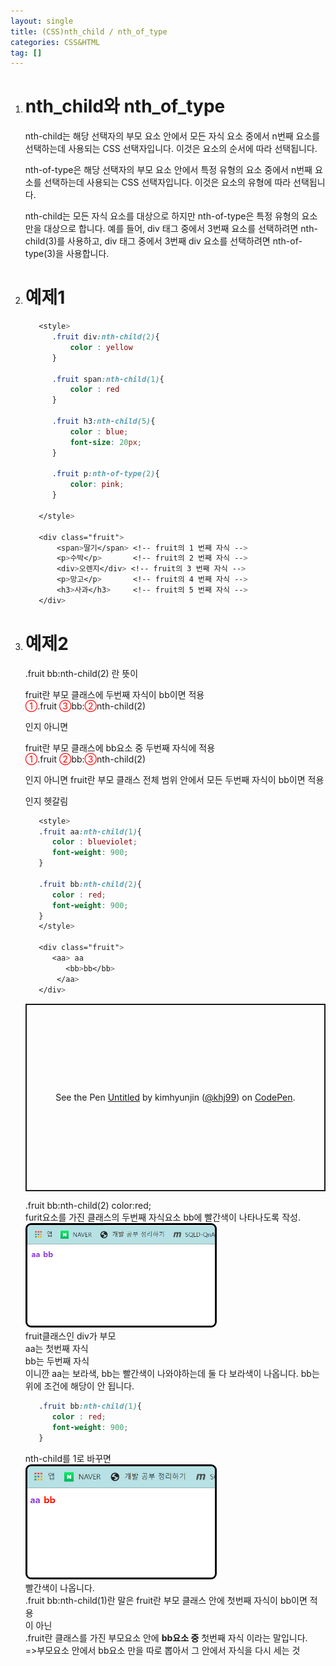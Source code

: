 ```yaml
---
layout: single
title: (CSS)nth_child / nth_of_type
categories: CSS&HTML
tag: []
---
```


1. # nth_child와 nth_of_type
   nth-child는 해당 선택자의 부모 요소 안에서 모든 자식 요소 중에서 n번째 요소를 선택하는데 사용되는 CSS 선택자입니다. 이것은 요소의 순서에 따라 선택됩니다.   

   nth-of-type은 해당 선택자의 부모 요소 안에서 특정 유형의 요소 중에서 n번째 요소를 선택하는데 사용되는 CSS 선택자입니다. 이것은 요소의 유형에 따라 선택됩니다.   

   nth-child는 모든 자식 요소를 대상으로 하지만 nth-of-type은 특정 유형의 요소만을 대상으로 합니다. 예를 들어, div 태그 중에서 3번째 요소를 선택하려면 nth-child(3)를 사용하고, div 태그 중에서 3번째 div 요소를 선택하려면 nth-of-type(3)을 사용합니다.   

1. # 예제1
   ```css
      <style>
         .fruit div:nth-child(2){    
             color : yellow
         }

         .fruit span:nth-child(1){ 
             color : red
         }

         .fruit h3:nth-child(5){ 
             color : blue;
             font-size: 20px;
         }

         .fruit p:nth-of-type(2){ 
             color: pink;
         }

      </style>

      <div class="fruit">
          <span>딸기</span> <!-- fruit의 1 번째 자식 -->
          <p>수박</p>       <!-- fruit의 2 번째 자식 --> 
          <div>오렌지</div> <!-- fruit의 3 번째 자식 --> 
          <p>망고</p>       <!-- fruit의 4 번째 자식 --> 
          <h3>사과</h3>     <!-- fruit의 5 번째 자식 --> 
      </div>
   ```

1. # 예제2
   .fruit bb:nth-child(2) 란 뜻이

   fruit란 부모 클래스에 두번째 자식이 bb이면 적용   
   <span style="color:red;font-style:bold">①</span>.fruit <span style="color:red;font-style:bold">③</span>bb:<span style="color:red;font-style:bold">②</span>nth-child(2)   

   인지 아니면   

   fruit란 부모 클래스에 bb요소 중 두번째 자식에 적용   
   <span style="color:red;font-style:bold">①</span>.fruit <span style="color:red;font-style:bold">②</span>bb:<span style="color:red;font-style:bold">③</span>nth-child(2)   

   인지 아니면
   fruit란 부모 클래스 전체 범위 안에서 모든 두번째 자식이 bb이면 적용   

   인지 헷갈림   
   ```css
      <style>
      .fruit aa:nth-child(1){ 
         color : blueviolet;
         font-weight: 900;
      }

      .fruit bb:nth-child(2){ 
         color : red;
         font-weight: 900;
      }
      </style>

      <div class="fruit">
         <aa> aa
            <bb>bb</bb>
          </aa> 
      </div>
   ```   
   
      <p class="codepen" data-height="300" data-default-tab="html,result" data-slug-hash="wvNbdqY" data-user="khj99" style="height: 300px; box-sizing: border-box; display: flex; align-items: center; justify-content: center; border: 2px solid; margin: 1em 0; padding: 1em;">
      <span>See the Pen <a href="https://codepen.io/khj99/pen/wvNbdqY">
      Untitled</a> by kimhyunjin (<a href="https://codepen.io/khj99">@khj99</a>)
      on <a href="https://codepen.io">CodePen</a>.</span>
      </p>
      <script async src="https://cpwebassets.codepen.io/assets/embed/ei.js"></script>


   .fruit bb:nth-child(2) color:red;  
   furit요소를 가진 클래스의 두번째 자식요소 bb에 빨간색이 나타나도록 작성.   
   <img src="../../imgs/CH/nth_child(2).png" style="border:3px solid black;border-radius:9px;width:300px">   
   fruit클래스인 div가 부모   
   aa는 첫번째 자식   
   bb는 두번째 자식   
   이니깐 aa는 보라색, bb는 빨간색이 나와야하는데 둘 다 보라색이 나옵니다. bb는 위에 조건에 해당이 안 됩니다.   

   ```css
      .fruit bb:nth-child(1){ 
         color : red;
         font-weight: 900;
      }
   ```
   nth-child를 1로 바꾸면   
   <img src="../../imgs/CH/nth_child(1).png" style="border:3px solid black;border-radius:9px;width:300px">  
   빨간색이 나옵니다.   
   .fruit bb:nth-child(1)란 말은 
   fruit란 부모 클래스 안에 첫번째 자식이 bb이면 적용   
   이 아닌   
   .fruit란 클래스를 가진 부모요소 안에 __bb요소 중__ 첫번째 자식
   이라는 말입니다.   
   =>부모요소 안에서 bb요소 만을 따로 뽑아서 그 안에서 자식을 다시 세는 것   

